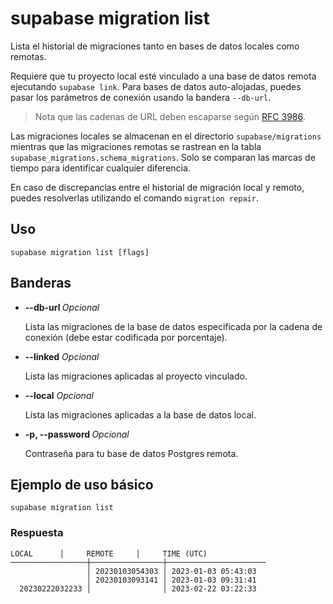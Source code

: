 # supabase migration list

Lista el historial de migraciones tanto en bases de datos locales como remotas.

Requiere que tu proyecto local esté vinculado a una base de datos remota ejecutando `supabase link`. Para bases de datos auto-alojadas, puedes pasar los parámetros de conexión usando la bandera `--db-url`.

> Nota que las cadenas de URL deben escaparse según [RFC 3986](https://www.rfc-editor.org/rfc/rfc3986).

Las migraciones locales se almacenan en el directorio `supabase/migrations` mientras que las migraciones remotas se rastrean en la tabla `supabase_migrations.schema_migrations`. Solo se comparan las marcas de tiempo para identificar cualquier diferencia.

En caso de discrepancias entre el historial de migración local y remoto, puedes resolverlas utilizando el comando `migration repair`.

## Uso

```
supabase migration list [flags]
```

## Banderas

- **--db-url <string>** _Opcional_
    
    Lista las migraciones de la base de datos especificada por la cadena de conexión (debe estar codificada por porcentaje).
    
- **--linked** _Opcional_
    
    Lista las migraciones aplicadas al proyecto vinculado.
    
- **--local** _Opcional_
    
    Lista las migraciones aplicadas a la base de datos local.
    
- **-p, --password <string>** _Opcional_
    
    Contraseña para tu base de datos Postgres remota.
    

## Ejemplo de uso básico

```
supabase migration list
```

### Respuesta

```
LOCAL      │     REMOTE     │     TIME (UTC)
─────────────────┼────────────────┼──────────────────────
                 │ 20230103054303 │ 2023-01-03 05:43:03
                 │ 20230103093141 │ 2023-01-03 09:31:41
  20230222032233 │                │ 2023-02-22 03:22:33
```